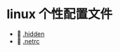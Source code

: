 # linux 个性配置文件

* 📄 [.hidden](siyuan://blocks/20240403220911-b816dvh)
* 📄 [.netrc](siyuan://blocks/20240211112927-ac7t3tg)

‍

‍
